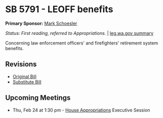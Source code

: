 # SB 5791 - LEOFF benefits
**Primary Sponsor:** [Mark Schoesler](/person/leg/mark.schoesler.md)

*Status: First reading, referred to Appropriations.* | [leg.wa.gov summary](https://app.leg.wa.gov/billsummary?BillNumber=5791&Year=2021)

Concerning law enforcement officers' and firefighters' retirement system benefits.

## Revisions
* [Original Bill](1/)
* [Substitute Bill](S/)

## Upcoming Meetings
* Thu, Feb 24 at 1:30 pm - [House Appropriations](/house/2021-22/APP/) Executive Session
